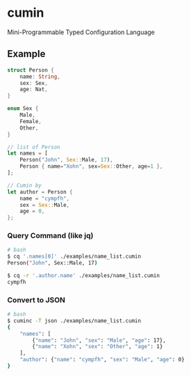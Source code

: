 # cumin

Mini-Programmable Typed Configuration Language

## Example

```rust
struct Person {
    name: String,
    sex: Sex,
    age: Nat,
}

enum Sex {
    Male,
    Female,
    Other,
}

// list of Person
let names = [
    Person("John", Sex::Male, 17),
    Person { name="Xohn", sex=Sex::Other, age=1 },
];

// Cumin by
let author = Person {
    name = "cympfh",
    sex = Sex::Male,
    age = 0,
};
```

### Query Command (like jq)

```bash
# bash
$ cq '.names[0]' ./examples/name_list.cumin
Person("John", Sex::Male, 17)

$ cq -r '.author.name' ./examples/name_list.cumin
cympfh
```

### Convert to JSON

```bash
# bash
$ cuminc -T json ./examples/name_list.cumin
{
    "names": [
        {"name": "John", "sex": "Male", "age": 17},
        {"name": "Xohn", "sex": "Other", "age": 1}
    ],
    "author": {"name": "cympfh", "sex": "Male", "age": 0}
}
```

